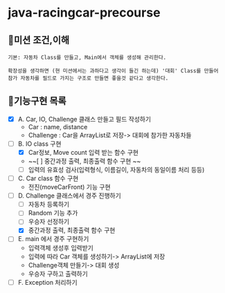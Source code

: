 # java-racingcar-precourse

## 🎯미션 조건,이해
    기본: 자동차 Class를 만들고, Main에서 객체를 생성해 관리한다. 

    확장성을 생각하면 (현 미션에서는 과하다고 생각이 들긴 하는데) '대회' Class를 만들어 참가 자동차를 필드로 가지는 구조로 만들면 좋을것 같다고 생각한다.

## 🚀기능구현 목록
- [x] A. Car, IO, Challenge 클래스 만들고 필드 작성하기
    - Car : name, distance
    - Challenge : Car을 ArrayList로 저장-> 대회에 참가한 자동차들
- [ ] B. IO class 구현
    - [x] Car정보, Move count 입력 받는 함수 구현
    - ~~[ ] 중간과정 출력, 최종출력 함수 구현 ~~
    - [ ] 입력의 유효성 검사(입력형식, 이름길이, 자동차의 동일이름 처리 등등)
- [ ] C. Car class 함수 구현
    - 전진(moveCarFront) 기능 구현
- [ ] D. Challenge 클래스에서 경주 진행하기
    - [ ] 자동차 등록하기
    - [ ] Random 기능 추가
    - [ ] 우승자 선정하기
    - [x] 중간과정 출력, 최종출력 함수 구현
- [ ] E. main 에서 경주 구현하기
    - 입력객체 생성후 입력받기
    - 입력에 따라 Car 객체를 생성하기-> ArrayList에 저장
    - Challenge객체 만들기-> 대회 생성
    - 우승자 구하고 출력하기
- [ ] F. Exception 처리하기
